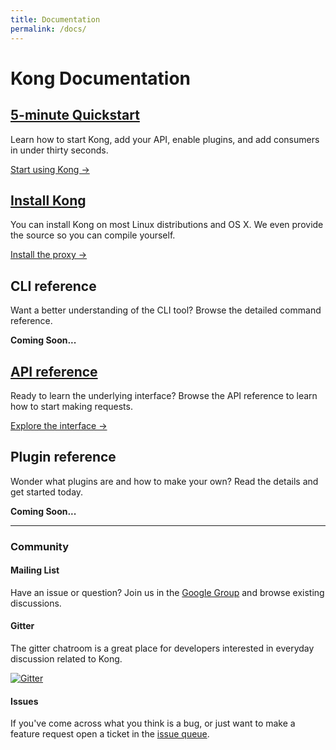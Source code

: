 ```yaml
---
title: Documentation
permalink: /docs/
---
```


# Kong Documentation

<div class="docs-grid">
  <div class="docs-grid-block">
    <h2><a href="/docs/{{page.kong_version}}/getting-started/quickstart">5-minute Quickstart</a></h2>
    <p>Learn how to start Kong, add your API, enable plugins, and add consumers in under thirty seconds.</p>
    <a href="/docs/{{page.kong_version}}/getting-started/quickstart">Start using Kong &rarr;</a>
  </div>

  <div class="docs-grid-block">
    <h2><a href="/download">Install Kong</a></h2>
    <p>You can install Kong on most Linux distributions and OS X. We even provide the source so you can compile yourself.</p>
    <a href="/download">Install the proxy &rarr;</a>
  </div>

  <div class="docs-grid-block">
    <h2>CLI reference</h2>
    <p>Want a better understanding of the CLI tool? Browse the detailed command reference.</p>
    <strong>Coming Soon...</strong>
  </div>

  <div class="docs-grid-block">
    <h2><a href="/docs/{{page.kong_version}}/internal-api">API reference</a></h2>
    <p>Ready to learn the underlying interface? Browse the API reference to learn how to start making requests.</p>
    <a href="/docs/{{page.kong_version}}/internal-api">Explore the interface &rarr;</a>
  </div>

  <div class="docs-grid-block">
    <h2>Plugin reference</h2>
    <p>Wonder what plugins are and how to make your own? Read the details and get started today.</p>
    <strong>Coming Soon...</strong>
  </div>
</div>

---

### Community

#### Mailing List

Have an issue or question? Join us in the [Google Group](https://groups.google.com/forum/#!forum/konglayer) and browse existing discussions.

#### Gitter

The gitter chatroom is a great place for developers interested in everyday discussion related to Kong.

<a href="https://gitter.im/Mashape/kong?utm_source=badge&amp;utm_medium=badge&amp;utm_campaign=pr-badge&amp;utm_content=badge"><img src="https://camo.githubusercontent.com/da2edb525cde1455a622c58c0effc3a90b9a181c/68747470733a2f2f6261646765732e6769747465722e696d2f4a6f696e253230436861742e737667" alt="Gitter" data-canonical-src="https://badges.gitter.im/Join%20Chat.svg" style="max-width:100%;"></a>

#### Issues

If you've come across what you think is a bug, or just want to make a feature request open a ticket in the [issue queue](https://github.com/Mashape/kong/issues).
